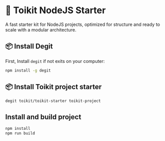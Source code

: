 # 🚀 Toikit NodeJS Starter

A fast starter kit for NodeJS projects, optimized for structure and ready to scale with a modular architecture.

## 📦 Install Degit

First, Install `degit` if not exits on your computer:

```bash
npm install -g degit
```

## 📦 Install Toikit project starter
```bash
degit toikit/toikit-starter toikit-project
```

## Install and build project
```bash
npm install
npm run build
```
